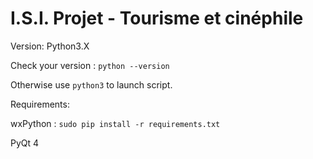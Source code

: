 # I.S.I. Projet - Tourisme et cinéphile

Version: Python3.X

Check your version : `python --version` 

Otherwise use `python3` to launch script.

Requirements: 

wxPython : 
`sudo pip install -r requirements.txt`

PyQt 4
